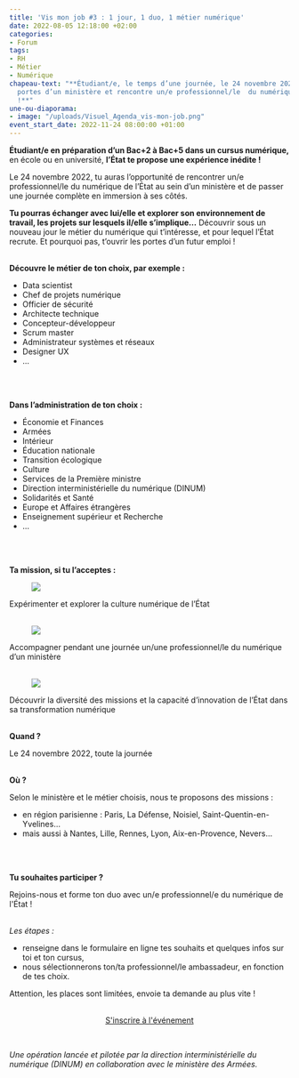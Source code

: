 ```yaml
---
title: 'Vis mon job #3 : 1 jour, 1 duo, 1 métier numérique'
date: 2022-08-05 12:18:00 +02:00
categories:
- Forum
tags:
- RH
- Métier
- Numérique
chapeau-text: "**Étudiant/e, le temps d’une journée, le 24 novembre 2022, pousse les
  portes d’un ministère et rencontre un/e professionnel/le  du numérique de l’État
  !**"
une-ou-diaporama:
- image: "/uploads/Visuel_Agenda_vis-mon-job.png"
event_start_date: 2022-11-24 08:00:00 +01:00
---
```


**Étudiant/e en préparation d’un Bac\+2 à Bac\+5 dans un cursus numérique,** en école ou en université, **l’État te propose une expérience inédite !**

Le 24 novembre 2022, tu auras l’opportunité de rencontrer un/e professionnel/le du numérique de l’État au sein d’un ministère et de passer une journée complète en immersion à ses côtés.

**Tu pourras échanger avec lui/elle et explorer son environnement de travail, les projets sur lesquels il/elle s’implique…** Découvrir sous un nouveau jour le métier du numérique qui t’intéresse, et pour lequel l’État recrute. Et pourquoi pas, t’ouvrir les portes d’un futur emploi !
<br>
<br>

**Découvre le métier de ton choix, par exemple :**

* Data scientist
* Chef de projets numérique
* Officier de sécurité
* Architecte technique
* Concepteur-développeur
* Scrum master
* Administrateur systèmes et réseaux
* Designer UX
* ...
<br>
<br>

**Dans l’administration de ton choix :**

* Économie et Finances
* Armées
* Intérieur
* Éducation nationale
* Transition écologique
* Culture
* Services de la Première ministre
* Direction interministérielle du numérique (DINUM)
* Solidarités et Santé
* Europe et Affaires étrangères
* Enseignement supérieur et Recherche
* …
<br>
<br>

**Ta mission, si tu l’acceptes :**

<figure class='image-left' style='width: 7%;'><img src="/uploads/IMAGE1.png"/></figure>Expérimenter et explorer la culture numérique de l’État
<br>
<br>

<figure class='image-left' style='width: 7%;'><img src="/uploads/IMAGE2-5704c3.png"/></figure>Accompagner pendant une journée un/une professionnel/le du numérique d’un ministère
<br>
<br>

<figure class='image-left' style='width: 7%;'><img src="/uploads/IMAGE3.png"/></figure>Découvrir la diversité des missions et la capacité d’innovation de l’État dans sa transformation numérique
<br>
<br>

**Quand ?**

Le 24 novembre 2022, toute la journée
<br>
<br>


**Où ?**

Selon le ministère et le métier choisis, nous te proposons des missions :

* en région parisienne : Paris, La Défense, Noisiel, Saint-Quentin-en-Yvelines…
* mais aussi à Nantes, Lille, Rennes, Lyon, Aix-en-Provence, Nevers…
<br>
<br>

**Tu souhaites participer ?**

Rejoins-nous et forme ton duo avec un/e professionnel/e du numérique de l'État !
<br>
<br>

*Les étapes :*

* renseigne dans le formulaire en ligne tes souhaits et quelques infos sur toi et ton cursus,
* nous sélectionnerons ton/ta professionnel/le ambassadeur, en fonction de tes choix.

Attention, les places sont limitées, envoie ta demande au plus vite !
<br>
<br>


<p align="center"><a href="https://www.demarches-simplifiees.fr/commencer/vis-mon-job-2022-inscription-etudiant" class="button">S'inscrire à l'événement</a></p>

<br>

*Une opération lancée et pilotée par la direction interministérielle du numérique (DINUM) en collaboration avec le ministère des Armées.*